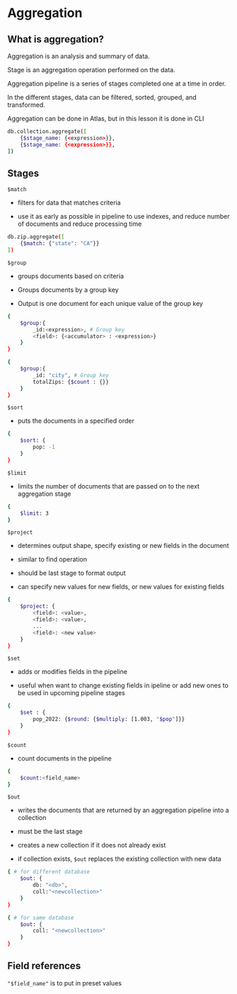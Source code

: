 # Aggregation

## What is aggregation?

Aggregation is an analysis and summary of data.

Stage is an aggregation operation performed on the data.

Aggregation pipeline is a series of stages completed one at a time in order.

In the different stages, data can be filtered, sorted, grouped, and transformed.

Aggregation can be done in Atlas, but in this lesson it is done in CLI

```sh
db.collection.aggregate([
    {$stage_name: {<expression>}},
    {$stage_name: {<expression>}},
])
```

## Stages

`$match` 

 - filters for data that matches criteria

 - use it as early as possible in pipeline to use indexes, and reduce number of documents and reduce processing time

```sh
db.zip.aggregate([
    {$match: {"state": "CA"}}
])
```

`$group` 

 - groups documents based on criteria

 - Groups documents by a group key

 - Output is one document for each unique value of the group key

```sh
{
    $group:{
        _id:<expression>, # Group key
        <field>: {<accumulator> : <expression>}
    }
}

{
    $group:{
        _id: "city", # Group key
        totalZips: {$count : {}}
    }
}
```

`$sort` 

 - puts the documents in a specified order

```sh
{
    $sort: {
        pop: -1
    }
}
```

`$limit` 

 - limits the number of documents that are passed on to the next aggregation stage

```sh
{
    $limit: 3
}
```

`$project` 

 - determines output shape, specify existing or new fields in the document

 - similar to find operation

 - should be last stage to format output

 - can specify new values for new fields, or new values for existing fields

```sh
{
    $project: {
        <field>: <value>,
        <field>: <value>,
        ...
        <field>: <new value>
    }
}
```

`$set` 

 - adds or modifies fields in the pipeline

 - useful when want to change existing fields in ipeline or add new ones to be used in upcoming pipeline stages

```sh
{
    $set : {
        pop_2022: {$round: {$multiply: [1.003, "$pop"]}}
    }
}
```

`$count`

- count documents in the pipeline

```sh
{
    $count:<field_name>
}
```

`$out`

 - writes the documents that are returned by an aggregation pipeline into a collection

 - must be the last stage

 - creates a new collection if it does not already exist

 - if collection exists, `$out` replaces the existing collection with new data

```sh
{ # for different database
    $out: {
        db: "<db>",
        coll:"<newcollection>"
    }
}

{ # for same database
    $out: {
        coll: "<newcollection>"
    }
}
```

## Field references

`"$field_name"` is to put in preset values